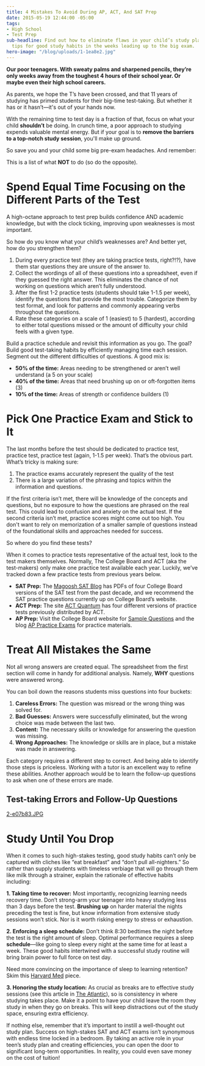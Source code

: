 ```yaml
---
title: 4 Mistakes To Avoid During AP, ACT, And SAT Prep
date: 2015-05-19 12:44:00 -05:00
tags:
- High School
- Test Prep
sub-headline: Find out how to eliminate flaws in your child’s study plan and learn
  tips for good study habits in the weeks leading up to the big exam.
hero-image: "/blog/uploads/1-1ea8e2.jpg"
---
```


**Our poor teenagers. With sweaty palms and sharpened pencils, they’re only weeks away from the toughest 4 hours of their school year. Or maybe even their high school careers.**

As parents, we hope the T’s have been crossed, and that 11 years of studying has primed students for their big-time test-taking. But whether it has or it hasn’t—it's out of your hands now.

With the remaining time to test day is a fraction of that, focus on what your child **shouldn’t** be doing. In crunch time, a poor approach to studying expends valuable mental energy. But if your goal is to **remove the barriers to a top-notch study session**, you'll make up ground.

So save you and your child some big pre-exam headaches. And remember:

This is a list of what **NOT** to do (so do the opposite).

# Spend Equal Time Focusing on the Different Parts of the Test

A high-octane approach to test prep builds confidence AND academic knowledge, but with the clock ticking, improving upon weaknesses is most important.

So how do you know what your child’s weaknesses are? And better yet, how do you strengthen them?

1. During every practice test (they are taking practice tests, right?!?), have them star questions they are unsure of the answer to.
2. Collect the wordings of all of these questions into a spreadsheet, even if they guessed the right answer. This eliminates the chance of not working on questions which aren’t fully understood.
3. After the first 1-2 practice tests (students should take 1-1.5 per week), identify the questions that provide the most trouble. Categorize them by test format, and look for patterns and commonly appearing verbs throughout the questions.
4. Rate these categories on a scale of 1 (easiest) to 5 (hardest), according to either total questions missed or the amount of difficulty your child feels with a given type.

Build a practice schedule and revisit this information as you go. The goal? Build good test-taking habits by efficiently managing time each session. Segment out the different difficulties of questions. A good mix is:

* **50% of the time:** Areas needing to be strengthened or aren’t well understand (a 5 on your scale)
* **40% of the time:** Areas that need brushing up on or oft-forgotten items (3)
* **10% of the time:** Areas of strength or confidence builders (1)

# Pick One Practice Exam and Stick to It

The last months before the test should be dedicated to practice test, practice test, practice test (again, 1-1.5 per week). That’s the obvious part. What’s tricky is making sure:

1. The practice exams accurately represent the quality of the test
2. There is a large variation of the phrasing and topics within the information and questions.

If the first criteria isn’t met, there will be knowledge of the concepts and questions, but no exposure to how the questions are phrased on the real test. This could lead to confusion and anxiety on the actual test. If the second criteria isn’t met, practice scores might come out too high. You don't want to rely on memorization of a smaller sample of questions instead of the foundational skills and approaches needed for success.

So where do you find these tests?

When it comes to practice tests representative of the actual test, look to the test makers themselves. Normally, The College Board and ACT (aka the test-makers) only make one practice test available each year. Luckily, we’ve tracked down a few practice tests from previous years below.

* **SAT Prep:** The [Magoosh SAT Blog](https://magoosh.com/hs/sat/2013/full-length-sat-practice-tests/) has PDFs of four College Board versions of the SAT test from the past decade, and we recommend the SAT practice questions currently up on College Board’s website.
* **ACT Prep:** The site [ACT Quantum](http://www.actquantum.com/releasedacttests/) has four different versions of practice tests previously distributed by ACT.
* **AP Prep:** Visit the College Board website for [Sample Questions](http://apcentral.collegeboard.com/apc/public/exam/exam_information/index.html) and the blog [AP Practice Exams](http://www.appracticeexams.com/ap-physics-b/) for practice materials.

# Treat All Mistakes the Same

Not all wrong answers are created equal. The spreadsheet from the first section will come in handy for additional analysis. Namely, **WHY** questions were answered wrong.

You can boil down the reasons students miss questions into four buckets:

1. **Careless Errors:** The question was misread or the wrong thing was solved for.
2. **Bad Guesses:** Answers were successfully eliminated, but the wrong choice was made between the last two.
3. **Content:** The necessary skills or knowledge for answering the question was missing.
4. **Wrong Approaches:** The knowledge or skills are in place, but a mistake was made in answering.

Each category requires a different step to correct. And being able to identify those steps is priceless. Working with a tutor is an excellent way to refine these abilities. Another approach would be to learn the follow-up questions to ask when one of these errors are made.

## Test-taking Errors and Follow-Up Questions

[2-e07b83.JPG](/blog/uploads/2-e07b83.JPG)

# Study Until You Drop

When it comes to such high-stakes testing, good study habits can’t only be captured with cliches like “eat breakfast” and “don’t pull all-nighters.” So rather than supply students with timeless verbiage that will go through them like milk through a strainer, explain the rationale of effective habits including:

**1. Taking time to recover:** Most importantly, recognizing learning needs recovery time. Don’t strong-arm your teenager into heavy studying less than 3 days before the test. **Brushing up** on harder material the nights preceding the test is fine, but know information from extensive study sessions won’t stick. Nor is it worth risking energy to stress or exhaustion.

**2. Enforcing a sleep schedule:** Don’t think 8:30 bedtimes the night before the test is the right amount of sleep. Optimal performance requires a sleep **schedule**—like going to sleep every night at the same time for at least a week. These good habits intertwined with a successful study routine will bring brain power to full force on test day.

Need more convincing on the importance of sleep to learning retention? Skim this [Harvard Med](http://healthysleep.med.harvard.edu/healthy/matters/benefits-of-sleep/learning-memory) piece.

**3. Honoring the study location:** As crucial as breaks are to effective study sessions (see this article in [The Atlantic](http://www.theatlantic.com/business/archive/2014/09/science-tells-you-how-many-minutes-should-you-take-a-break-for-work-17/380369/)), so is consistency in where studying takes place. Make it a point to have your child leave the room they study in when they go on breaks. This will keep distractions out of the study space, ensuring extra efficiency.

If nothing else, remember that it’s important to instill a well-thought out study plan. Success on high-stakes SAT and ACT exams isn’t synonymous with endless time locked in a bedroom. By taking an active role in your teen’s study plan and creating efficiencies, you can open the door to significant long-term opportunities. In reality, you could even save money on the cost of tuition!